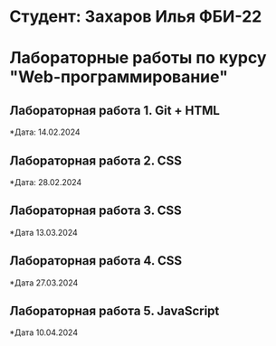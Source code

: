 # Студент: Захаров Илья ФБИ-22

# Лабораторные работы по курсу "Web-программирование"

## Лабораторная работа 1. Git + HTML

*Дата: 14.02.2024 

## Лабораторная работа 2. CSS

*Дата: 28.02.2024

## Лабораторная работа 3. CSS

*Дата 13.03.2024

## Лабораторная работа 4. CSS

*Дата 27.03.2024

## Лабораторная работа 5. JavaScript

*Дата 10.04.2024